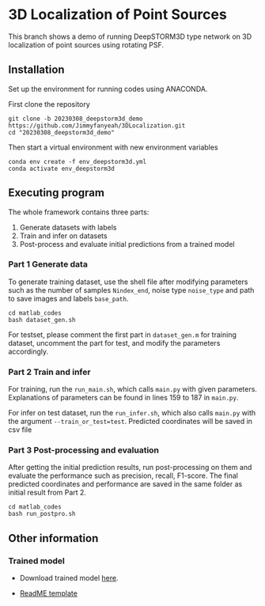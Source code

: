 # 3D Localization of Point Sources
This branch shows a demo of running DeepSTORM3D type network on 3D localization of point sources using rotating PSF.

## Installation
Set up the environment for running codes using ANACONDA.

First clone the  repository
```
git clone -b 20230308_deepstorm3d_demo https://github.com/Jimmyfanyeah/3DLocalization.git
cd "20230308_deepstorm3d_demo"
```

Then start a virtual environment with new environment variables
```
conda env create -f env_deepstorm3d.yml
conda activate env_deepstorm3d
```

## Executing program
The whole framework contains three parts: 
1. Generate datasets with labels 
2. Train and infer on datasets 
3. Post-process and evaluate initial predictions from a trained model

### Part 1 Generate data
To generate training dataset, use the shell file after modifying parameters such as the number of samples `Nindex_end`, noise type `noise_type` and path to save images and labels `base_path`. 
```
cd matlab_codes
bash dataset_gen.sh
```

For testset, please comment the first part in `dataset_gen.m` for training dataset, uncomment the part for test, and modify the parameters accordingly.

### Part 2 Train and infer
For training, run the `run_main.sh`, which calls `main.py` with given parameters. Explanations of parameters can be found in lines 159 to 187 in `main.py`.

For infer on test dataset, run the `run_infer.sh`, which also calls `main.py` with the argument `--train_or_test=test`. Predicted coordinates will be saved in csv file

### Part 3 Post-processing and evaluation
After getting the initial prediction results, run post-processing on them and evaluate the performance such as precision, recall, F1-score. The final predicted coordinates and performance are saved in the same folder as initial result from Part 2.
```
cd matlab_codes
bash run_postpro.sh
```


## Other information
### Trained model
* Download trained model [here](https://drive.google.com/drive/folders/1vni8rtQJxwLrOLnHHCzZLSc60LHvcq4I?usp=sharing).

* [ReadME template](https://gist.github.com/DomPizzie/7a5ff55ffa9081f2de27c315f5018afc)


